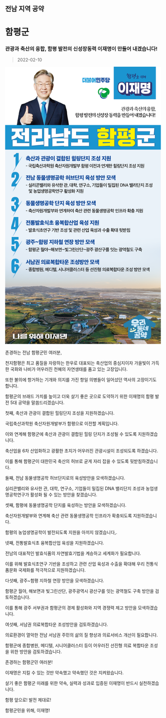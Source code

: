 ## 전남 지역 공약

# 함평군

### 관광과 축산의 융합, 함평 발전의 신성장동력 이재명이 만들어 내겠습니다! 
> 2022-02-10

![함평군 지역공약](./005_014_020.png)

존경하는 전남 함평군민 여러분, 

 

천지함평은 최고 품질을 자랑하는 한우로 대표되는 축산업의 중심지이자 가을빛이 가득한 국화와 나비가 어우러진 천혜의 자연생태를 품고 있는 고장입니다. 

또한 불의에 항거하는 기개와 의지를 가진 항일 의병들이 일어섰던 역사의 고장이기도 합니다. 

 

함평군의 브래드 가치를 높이고 더욱 살기 좋은 곳으로 도약하기 위한 이재명의 함평 발전 5대 공약을 말씀드리겠습니다.

 

 

첫째, 축산과 관광이 결합된 힐링단지 조성을 지원하겠습니다. 




국립축산과학원 축산자원개발부가 함평으로 이전할 계획입니다.

이와 연계해 함평군에 축산과 관광이 결합된 힐링 단지가 조성될 수 있도록 지원하겠습니다.

축산업을 6차 산업화하고 광활한 초지가 어우러진 관광시설이 조성되도록 하겠습니다.

이를 통해 함평군이 대한민국 축산의 허브로 굳게 자리 잡을 수 있도록 뒷받침하겠습니다.

 

 

둘째, 전남 동물생명공학 허브단지로의 육성방안을 모색하겠습니다.




실리콘밸리와 유사한 관, 대학, 연구소, 기업들이 밀집된 DNA 밸리단지 조성과 농업생명공학연구가 활성화 될 수 있는 방안을 찾겠습니다.

 

 

셋째, 함평에 동물생명공학 단지를 육성하는 방안을 모색하겠습니다.




축산자원개발부와 연계해 축산 관련 동물생명공학 인프라가 확충되도록 지원하겠습니다.

함평의 농업생명공학이 발전되도록 지원을 아끼지 않겠습니다,.

 

 

넷째, 전통발효식초 융복합산업 육성을 지원하겠습니다.




전남의 대표적인 발효식품의 자연발효기법을 계승하고 세계화가 필요합니다.

이를 위해 발효식초연구 기반을 조성하고 관련 산업 육성과 수출을 확대해 우리 전통식품문화 국제화를 적극적으로 지원하겠습니다.

 

 

다섯째, 광주~함평 지하철 연장 방안을 모색하겠습니다.




함평군 월야, 해보면과 빛그린산단, 광주광역시 광산구를 잇는 광역철도 구축 방안을 검토하겠습니다. 

이를 통해 광주 서부권과 함평군의 경제 활성화와 지역 경쟁력 제고 방안을 모색하겠습니다.

 

 

여섯째, 서남권 의료복합타운 조성방안을 검토하겠습니다.




의료환경이 열악한 전남 서남권 주민의 삶의 질 향상과 의료서비스 개선이 필요합니다. 

함평군에 종합병원, 메디텔, 시니어클러스터 등이 어우러진 선진형 의료 복합타운 조성을 위한 방안을 검토하겠습니다.

 

 

존경하는 함평군민 여러분!

 

이재명은 지킬 수 있는 것만 약속했고 약속했던 것은 지켜왔습니다.

살기 좋은 함평군 미래를 위한 약속, 실력과 성과로 입증된 이재명이 반드시 실천하겠습니다.

 

함평 앞으로! 발전 제대로! 

함평군민을 위해, 이재명! 

						